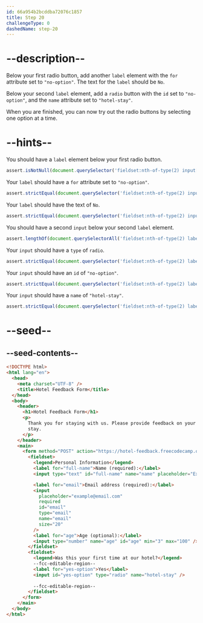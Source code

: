 ```yaml
---
id: 66a954b2bcddba72076c1857
title: Step 20
challengeType: 0
dashedName: step-20
---
```


# --description--

Below your first radio button, add another `label` element with the `for` attribute set to `"no-option"`. The text for the `label` should be `No`.

Below your second `label` element, add a `radio` button with the `id` set to `"no-option"`, and the `name` attribute set to `"hotel-stay"`.

When you are finished, you can now try out the radio buttons by selecting one option at a time.

# --hints--

You should have a `label` element below your first radio button.

```js
assert.isNotNull(document.querySelector('fieldset:nth-of-type(2) input[type="radio"] + label'));
```

Your `label` should have a `for` attribute set to `"no-option"`.

```js
assert.strictEqual(document.querySelector('fieldset:nth-of-type(2) input[type="radio"] + label')?.htmlFor, "no-option");
```

Your `label` should have the text of `No`.

```js
assert.strictEqual(document.querySelector('fieldset:nth-of-type(2) input[type="radio"] + label[for="no-option"]')?.textContent, 'No');
```

You should have a second `input` below your second `label` element.

```js
assert.lengthOf(document.querySelectorAll('fieldset:nth-of-type(2) label + input'), 2);
```

Your `input` should have a `type` of `radio`.

```js
assert.strictEqual(document.querySelector('fieldset:nth-of-type(2) label + input:nth-of-type(2)')?.getAttribute('type'), 'radio');
```

Your `input` should have an `id` of `"no-option"`.

```js
assert.strictEqual(document.querySelector('fieldset:nth-of-type(2) label + input:nth-of-type(2)')?.id, 'no-option');
```

Your `input` should have a `name` of `"hotel-stay"`.

```js
assert.strictEqual(document.querySelector('fieldset:nth-of-type(2) label + input:nth-of-type(2)')?.name, 'hotel-stay');
```

# --seed--

## --seed-contents--

```html
<!DOCTYPE html>
<html lang="en">
  <head>
    <meta charset="UTF-8" />
    <title>Hotel Feedback Form</title>
  </head>
  <body>
    <header>
      <h1>Hotel Feedback Form</h1>
      <p>
        Thank you for staying with us. Please provide feedback on your recent
        stay.
      </p>
    </header>
    <main>
      <form method="POST" action="https://hotel-feedback.freecodecamp.org">
        <fieldset>
          <legend>Personal Information</legend>
          <label for="full-name">Name (required):</label>
          <input type="text" id="full-name" name="name" placeholder="Ex. John Doe" required size="20">

          <label for="email">Email address (required):</label>
          <input
            placeholder="example@email.com"
            required
            id="email"
            type="email"
            name="email"
            size="20"
          />
          <label for="age">Age (optional):</label>
          <input type="number" name="age" id="age" min="3" max="100" />
        </fieldset>
        <fieldset>
          <legend>Was this your first time at our hotel?</legend>
          --fcc-editable-region--
          <label for="yes-option">Yes</label>
          <input id="yes-option" type="radio" name="hotel-stay" />
          
          --fcc-editable-region--
        </fieldset>
      </form>
    </main>
  </body>
</html>
```
